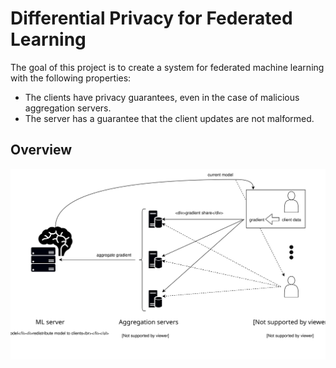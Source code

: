 # Differential Privacy for Federated Learning
The goal of this project is to create a system for federated machine learning with the following properties:
 - The clients have privacy guarantees, even in the case of malicious aggregation servers.
 - The server has a guarantee that the client updates are not malformed.

## Overview
![overview](./dpsa-overview.svg)

